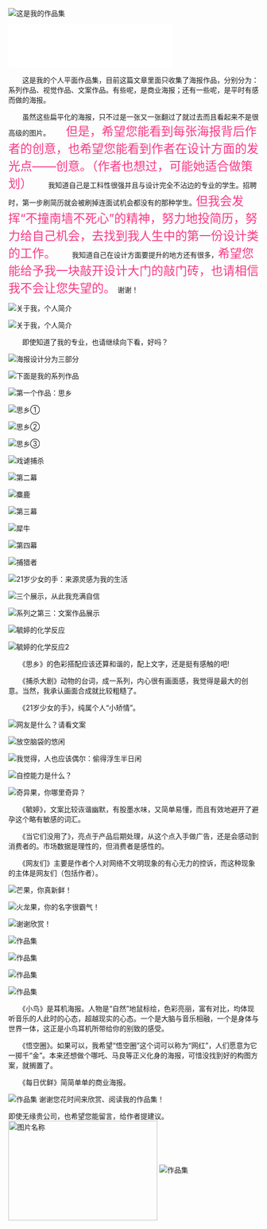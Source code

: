 ![这是我的作品集](/img/1.jpg)

<iframe frameborder="no" border="0" marginwidth="0" marginheight="0" width=330 height=86 src="//music.163.com/outchain/player?type=2&id=5276811&auto=1&height=66"></iframe>

　　这是我的个人平面作品集，目前这篇文章里面只收集了海报作品，分别分为：系列作品、视觉作品、文案作品。有些呢，是商业海报；还有一些呢，是平时有感而做的海报。

　　虽然这些扁平化的海报，只不过是一张又一张翻过了就过去而且看起来不是很高级的图片。
　　<font color=#F93A86 size=5>但是，希望您能看到每张海报背后作者的创意，也希望您能看到作者在设计方面的发光点——创意。（作者也想过，可能她适合做策划）</font>
　　我知道自己是工科性很强并且与设计完全不沾边的专业的学生。招聘时，第一步刷简历就会被刷掉连面试机会都没有的那种学生。<font color=#F93A86 size=5>但我会发挥“不撞南墙不死心”的精神，努力地投简历，努力给自己机会，去找到我人生中的第一份设计类的工作。</font>
　　我知道自己在设计方面要提升的地方还有很多，<font color=#F93A86 size=5>希望您能给予我一块敲开设计大门的敲门砖，也请相信我不会让您失望的。</font>
谢谢！

![关于我，个人简介](/img/2.jpg)

![关于我，个人简介](/img/3.jpg)

　　即使知道了我的专业，也请继续向下看，好吗？

![海报设计分为三部分](/img/4.jpg)

![下面是我的系列作品](/img/5.jpg)

![第一个作品：思乡](/img/6.jpg)

![思乡①](/img/7.jpg)

![思乡②](/img/8.jpg)

![思乡③](/img/9.jpg)

![戏谑捕杀](/img/10.jpg)


![第二幕](/img/12.jpg)

![麋鹿](/img/13.jpg)

![第三幕](/img/14.jpg)

![犀牛](/img/15.jpg)

![第四幕](/img/16.jpg)

![捕猎者](/img/17.jpg)

![21岁少女的手：来源灵感为我的生活](/img/18.jpg)

![三个展示，从此我充满自信](/img/19.jpg)

![系列之第三：文案作品展示](/img/20.jpg)

![毓婷的化学反应](/img/21.jpg)

![毓婷的化学反应2](/img/22.jpg)

　　《思乡》的色彩搭配应该还算和谐的，配上文字，还是挺有感触的吧!


　　《捕杀大剧》动物的台词，成一系列，内心很有画面感，我觉得是最大的创意。当然，我承认画面合成就比较粗糙了。

　　《21岁少女的手》，纯属个人“小矫情”。

![网友是什么？请看文案](/img/23.jpg)

![放空脑袋的悠闲](/img/24.jpg)

![我觉得，人也应该偶尔：偷得浮生半日闲](/img/25.jpg)

![自控能力是什么？](/img/26.jpg)


![奇异果，你哪里奇异？](/img/27.jpg)

　　《毓婷》，文案比较诙谐幽默，有股墨水味，又简单易懂，而且有效地避开了避孕这个略有敏感的词汇。


　　《当它们没用了》，亮点于产品后期处理，从这个点入手做广告，还是会感动到消费者的。市场数据是理性的，但消费者是感性的。

　　《网友们》主要是作者个人对网络不文明现象的有心无力的控诉，而这种现象的主体是网友们（包括作者）。

![芒果，你真新鲜！](/img/28.jpg)

![火龙果，你的名字很霸气！](/img/29.jpg)

![谢谢欣赏！](/img/30.jpg)

![作品集](/img/31.jpg)

![作品集](/img/32.jpg)

![作品集](/img/33.jpg)

![作品集](/img/34.jpg)

　　《小鸟》是耳机海报。人物是“自然”地鼠标绘，色彩亮丽，富有对比，均体现听音乐的人此时的心态，超越现实的心态。一个是大脑与音乐相融，一个是身体与世界一体，这正是小鸟耳机所带给你的别致的感受。

　　《悟空圈》。如果可以，我希望“悟空圈”这个词可以称为“网红”，人们愿意为它一掷千“金”。本来还想做个哪吒、马良等正义化身的海报，可惜没找到好的构图方案，就搁置了。

　　《每日优鲜》简简单单的商业海报。

![作品集](/img/35.jpg)
谢谢您花时间来欣赏、阅读我的作品集！

即使无缘贵公司，也希望您能留言，给作者提建议。
 <img src="/img/36.gif" width = "300" height = "200" alt="图片名称" align=center />
 ![作品集](/img/36.gif)